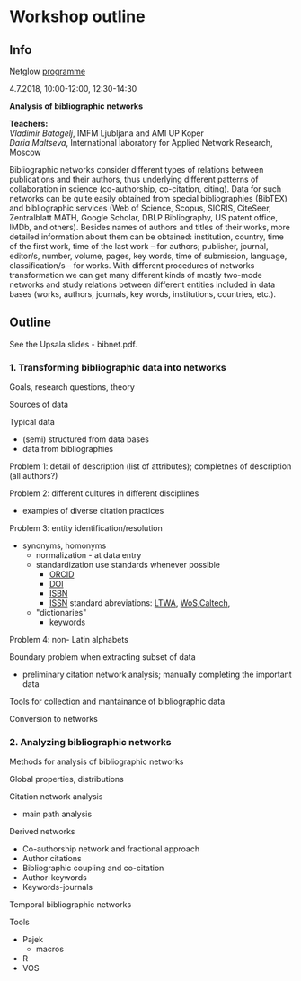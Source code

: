 # Workshop outline

## Info

Netglow [programme](http://ngw.spbu.ru/programme)

4.7.2018, 10:00-12:00, 12:30-14:30

**Analysis of bibliographic networks**

**Teachers:**<br>
*Vladimir Batagelj*, IMFM Ljubljana and AMI UP Koper <br>
*Daria Maltseva*, International laboratory for
Applied Network Research, Moscow


Bibliographic networks consider different types of relations between publications and their authors, 
thus underlying different patterns of collaboration in science (co-authorship, co-citation, citing). 
Data for such networks can be quite easily obtained from special bibliographies (BibTEX) and 
bibliographic services (Web of Science, Scopus, SICRIS, CiteSeer, Zentralblatt MATH, Google Scholar, 
DBLP Bibliography, US patent office, IMDb, and others). Besides names of authors and titles of their
works, more detailed information about them can be obtained: institution, country, time of the first
work, time of the last work – for authors; publisher, journal, editor/s, number, volume, pages, 
key words, time of submission, language, classification/s – for works. With different procedures 
of networks transformation we can get many different kinds of mostly two-mode networks and study 
relations between different entities included in data bases (works, authors, journals, key words, 
institutions, countries, etc.).

## Outline

See the Upsala slides - bibnet.pdf.

### 1. Transforming bibliographic data into networks

Goals, research questions, theory

Sources of data

Typical data
- (semi) structured from data bases
- data from bibliographies

Problem 1: detail of description (list of attributes); completnes of description (all authors?)

Problem 2: different cultures in different disciplines
- examples of diverse citation practices

Problem 3: entity identification/resolution
- synonyms, homonyms
  - normalization - at data entry
  - standardization use standards whenever possible
    - [ORCID](https://orcid.org/)
    - [DOI](https://www.doi.org/)
    - [ISBN](https://isbnsearch.org/)
    - [ISSN](http://www.issn.org/) standard abreviations: [LTWA](http://www.issn.org/services/online-services/access-to-the-ltwa/), [WoS](https://images.webofknowledge.com/images/help/WOS/A_abrvjt.html),[Caltech](https://www.library.caltech.edu/journal-title-abbreviations),    
  - "dictionaries"
    - [keywords](https://www.wordstream.com/keywords)

Problem 4: non- Latin alphabets

Boundary problem when extracting subset of data
- preliminary citation network analysis; manually completing the important data 

Tools for collection and mantainance of bibliographic data

Conversion to networks


### 2. Analyzing bibliographic networks

Methods for analysis of bibliographic networks

Global properties, distributions

Citation network analysis
- main path analysis

Derived networks
- Co-authorship network and fractional approach
- Author citations
- Bibliographic coupling and co-citation
- Author-keywords
- Keywords-journals

Temporal bibliographic networks

Tools
- Pajek
  - macros
- R
- VOS




